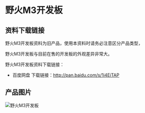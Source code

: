 # 野火M3开发板

## 资料下载链接
野火M3开发板资料为旧产品，使用本资料时请务必注意区分产品类型，

野火M3开发板与目前在售的开发板的外观差异非常大。

野火M3开发板资料下载链接：
* 百度网盘 下载链接：http://pan.baidu.com/s/1i4EiTAP


## 产品图片
![野火M3开发板](https://raw.githubusercontent.com/wiki/Embdefire/products/images/旧产品/野火M3开发板.jpg)